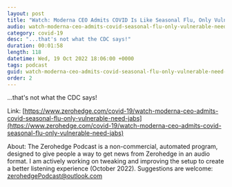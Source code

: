 ```yaml
---
layout: post
title: "Watch: Moderna CEO Admits COVID Is Like Seasonal Flu, Only Vulnerable Need Jabs"
audio: watch-moderna-ceo-admits-covid-seasonal-flu-only-vulnerable-need-jabs-0
category: covid-19
desc: "...that's not what the CDC says!"
duration: 00:01:58
length: 118
datetime: Wed, 19 Oct 2022 18:06:00 +0000
tags: podcast
guid: watch-moderna-ceo-admits-covid-seasonal-flu-only-vulnerable-need-jabs-0
order: 2
---
```

...that's not what the CDC says!

Link: [https://www.zerohedge.com/covid-19/watch-moderna-ceo-admits-covid-seasonal-flu-only-vulnerable-need-jabs](https://www.zerohedge.com/covid-19/watch-moderna-ceo-admits-covid-seasonal-flu-only-vulnerable-need-jabs)

About: The Zerohedge Podcast is a non-commercial, automated program, designed to give people a way to get news from Zerohedge in an audio format.  I am actively working on tweaking and improving the setup to create a better listening experience (October 2022).  Suggestions are welcome: [zerohedgePodcast@outlook.com](mailto:zerohedgePodcast@outlook.com)